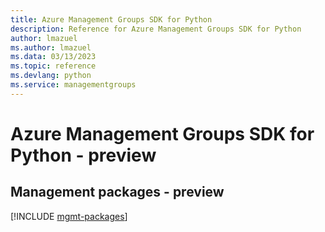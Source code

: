 ```yaml
---
title: Azure Management Groups SDK for Python
description: Reference for Azure Management Groups SDK for Python
author: lmazuel
ms.author: lmazuel
ms.data: 03/13/2023
ms.topic: reference
ms.devlang: python
ms.service: managementgroups
---
```

# Azure Management Groups SDK for Python - preview

## Management packages - preview
[!INCLUDE [mgmt-packages](management-groups-mgmt-index.md)]
